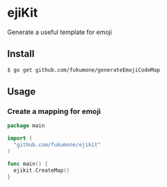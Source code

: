 ejiKit
====================

Generate a useful template for emoji

## Install

```bash
$ go get github.com/fukumone/generateEmojiCodeMap
```

## Usage

### Create a mapping for emoji

```go
package main

import (
  "github.com/fukumone/ejikit"
)

func main() {
  ejikit.CreateMap()
}
```
